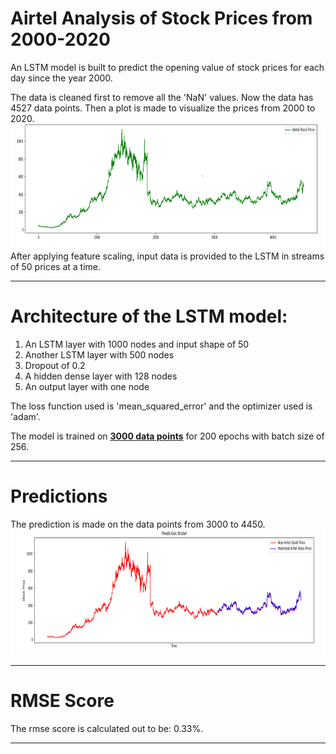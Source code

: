 # Airtel Analysis of Stock Prices from 2000-2020

An LSTM model is built to predict the opening value of stock prices for each day since the year 2000. 


The data is cleaned first to remove all the 'NaN' values. Now the data has 4527 data points. Then a plot is made to visualize the prices from 2000 to 2020.<br> 
<img src="../results/airtel1.PNG" width="900" height="200"><br>
After applying feature scaling, input data is provided to the LSTM in streams of 50 prices at a time.
<hr>

# Architecture of the LSTM model:
1) An LSTM layer with 1000 nodes and input shape of 50<br>
2) Another LSTM layer with 500 nodes<br>
3) Dropout of 0.2<br>
4) A hidden dense layer with 128 nodes<br>
5) An output layer with one node 


The loss function used is 'mean_squared_error' and the optimizer used is 'adam'.


The model is trained on <b><u>3000 data points</u></b> for 200 epochs with batch size of 256.
<hr>

# Predictions 

The prediction is made on the data points from 3000 to 4450.<br>
<img src="../results/airtel2.PNG" width="900" height="200">
<hr>

# RMSE Score

The rmse score is calculated out to be: 0.33%.
<hr>
